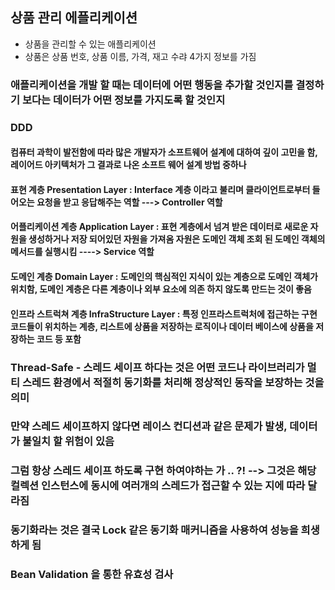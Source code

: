 ## 상품 관리 에플리케이션

- 상품을 관리할 수 있는 애플리케이션
- 상품은 상품 번호, 상품 이름, 가격, 재고 수랴 4가지 정보를 가짐

### 애플리케이션을 개발 할 때는 데이터에 어떤 행동을 추가할 것인지를 결정하기 보다는 데이터가 어떤 정보를 가지도록 할 것인지
###  DDD
#### 컴퓨터 과학이 발전함에 따라 많은 개발자가 소프트웨어 설계에 대하여 깊이 고민을 함, 레이어드 아키텍처가 그 결과로 나온 소프트 웨어 설계 방법 중하나

#### 표현 계층 Presentation Layer : Interface 계층 이라고 불리며 클라이언트로부터 들어오는 요청을 받고 응답해주는 역할 ---> Controller 역할
#### 어플리케이션 계층 Application Layer : 표현 계층에서 넘겨 받은 데이터로 새로운 자원을 생성하거나 저장 되어있던 자원을 가져옴 자원은 도메인 객체 조회 된 도메인 객체의 메서드를 실행시킴 ----> Service 역할
#### 도메인 계층 Domain Layer : 도메인의 핵심적인 지식이 있는 계층으로 도메인 객체가 위치함, 도메인 계층은 다른 계층이나 외부 요소에 의존 하지 않도록 만드는 것이 좋음
#### 인프라 스트럭쳐 계층 InfraStructure Layer : 특정 인프라스트럭처에 접근하는 구현 코드들이 위치하는 계층, 리스트에 상품을 저장하는 로직이나 데이터 베이스에 상품을 저장하는 코드 등 포함

### Thread-Safe - 스레드 세이프 하다는 것은 어떤 코드나 라이브러리가 멀티 스레드 환경에서 적절히 동기화를 처리해 정상적인 동작을 보장하는 것을 의미
### 만약 스레드 세이프하지 않다면 레이스 컨디션과 같은 문제가 발생, 데이터가 불일치 할 위험이 있음
### 그럼 항상 스레드 세이프 하도록 구현 하여야하는 가 .. ?! --> 그것은 해당 컬렉션 인스턴스에 동시에 여러개의 스레드가 접근할 수 있는 지에 따라 달라짐
### 동기화라는 것은 결국 Lock 같은 동기화 매커니즘을 사용하여 성능을 희생하게 됨

### Bean Validation 을 통한 유효성 검사